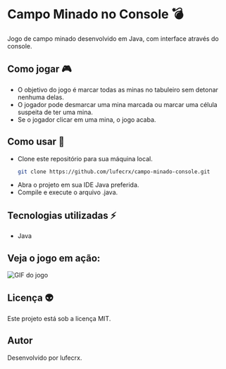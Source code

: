 # Campo Minado no Console 💣
Jogo de campo minado desenvolvido em Java, com interface através do console. 

## Como jogar 🎮
- O objetivo do jogo é marcar todas as minas no tabuleiro sem detonar nenhuma delas.
- O jogador pode desmarcar uma mina marcada ou marcar uma célula suspeita de ter uma mina.
- Se o jogador clicar em uma mina, o jogo acaba.

## Como usar 📓
- Clone este repositório para sua máquina local.
   ```bash
   git clone https://github.com/lufecrx/campo-minado-console.git
- Abra o projeto em sua IDE Java preferida.
- Compile e execute o arquivo .java.

## Tecnologias utilizadas ⚡ 
- Java

## Veja o jogo em ação: 
![GIF do jogo](https://github.com/lufecrx/campo-minado-console/blob/main/gamepreview.gif)

## Licença 👽
Este projeto está sob a licença MIT.

## Autor 
Desenvolvido por lufecrx. 